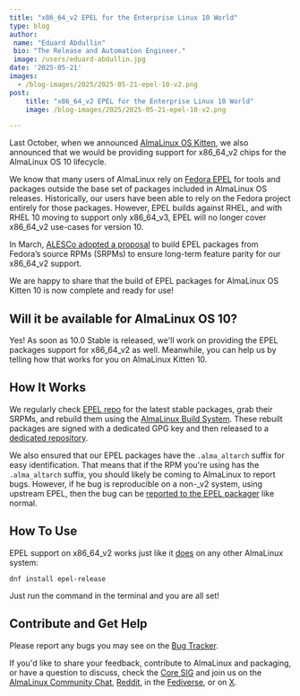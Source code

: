 ```yaml
---
title: "x86_64_v2 EPEL for the Enterprise Linux 10 World"
type: blog
author:
 name: "Eduard Abdullin"
 bio: "The Release and Automation Engineer."
 image: /users/eduard-abdullin.jpg
date: '2025-05-21'
images:
  - /blog-images/2025/2025-05-21-epel-10-v2.png
post:
    title: "x86_64_v2 EPEL for the Enterprise Linux 10 World"
    image: /blog-images/2025/2025-05-21-epel-10-v2.png

---
```


Last October, when we announced [AlmaLinux OS Kitten](https://almalinux.org/blog/2024-10-22-introducing-almalinux-os-kitten/), we also announced that we would be providing support for x86_64_v2 chips for the AlmaLinux OS 10 lifecycle. 

We know that many users of AlmaLinux rely on [Fedora EPEL](https://docs.fedoraproject.org/en-US/epel/) for tools and packages outside the base set of packages included in AlmaLinux OS releases. Historically, our users have been able to rely on the Fedora project entirely for those packages. However, EPEL builds against RHEL, and with RHEL 10 moving to support only x86_64_v3, EPEL will no longer cover x86_64_v2 use-cases for version 10. 

In March, [ALESCo adopted a proposal](https://github.com/AlmaLinux/ALESCo/blob/master/rfcs/0001-build-fedora-epel-for-almalinux-and-almalinux-kitten-x86_64_v2.md) to build EPEL packages from Fedora’s source RPMs (SRPMs) to ensure long-term feature parity for our x86_64_v2 support.

We are happy to share that the build of EPEL packages for AlmaLinux OS Kitten 10 is now complete and ready for use!

## Will it be available for AlmaLinux OS 10?

Yes! As soon as 10.0 Stable is released, we'll work on providing the EPEL packages support for x86_64_v2 as well. Meanwhile, you can help us by telling how that works for you on AlmaLinux Kitten 10. 

## How It Works

We regularly check [EPEL repo](https://dl.fedoraproject.org/pub/epel/10/Everything/source/tree/) for the latest stable packages, grab their SRPMs, and rebuild them using the [AlmaLinux Build System](https://build.almalinux.org/). These rebuilt packages are signed with a dedicated GPG key and then released to a [dedicated repository](https://epel.repo.almalinux.org). 

We also ensured that our EPEL packages have the `.alma_altarch` suffix for easy identification. That means that if the RPM you're using has the `.alma_altarch` suffix, you should likely be coming to AlmaLinux to report bugs. However, if he bug is reproducible on a non-_v2 system, using upstream EPEL, then the bug can be [reported to the EPEL packager](https://fedoraproject.org/wiki/EPEL/FAQ#Where_can_I_find_help_or_report_issues?) like normal. 


## How To Use

EPEL support on x86_64_v2 works just like it [does](https://wiki.almalinux.org/repos/Extras.html#epel) on any other AlmaLinux system:

```
dnf install epel-release
```

Just run the command in the terminal and you are all set! 

## Contribute and Get Help

Please report any bugs you may see on the [Bug Tracker](https://bugs.almalinux.org/).

If you'd like to share your feedback, contribute to AlmaLinux and packaging, or have a question to discuss, check the [Core SIG](https://wiki.almalinux.org/sigs/Core.html) and join us on the [AlmaLinux Community Chat](https://chat.almalinux.org), [Reddit](https://reddit.com/r/almalinux), in the [Fediverse](https://fosstodon.org/@almalinux), or on [X](https://x.com/almalinux).
